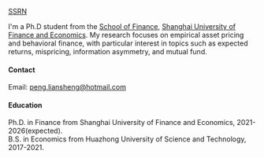 

[SSRN](https://papers.ssrn.com/sol3/cf_dev/AbsByAuth.cfm?per_id=6282319)

I'm a Ph.D student from the [School of Finance](https://sof.sufe.edu.cn/), [Shanghai University of Finance and Economics](https://www.sufe.edu.cn/). My research focuses on empirical asset pricing and behavioral finance, with particular interest in topics such as expected returns, mispricing, information asymmetry, and mutual fund.

#### Contact

Email: peng.liansheng@hotmail.com

#### Education
Ph.D. in Finance from Shanghai University of Finance and Economics, 2021-2026(expected).\
B.S. in Economics from Huazhong University of Science and Technology, 2017-2021.


